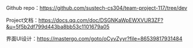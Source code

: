 Github repo：https://github.com/sustech-cs304/team-project-117/tree/dev

Project文档：https://docs.qq.com/doc/DSGNKaWpEWXVUR3ZF?&u=5f5b2df799d443ba8bb53c1101679a05

界面UI设计：https://mastergo.com/goto/oCyvZyyr?file=86539817931484

